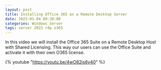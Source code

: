 ```yaml
---
layout: post
title: Installing Office 365 on a Remote Desktop Server
date: 2023-01-04 09:30:00
categories: Windows Server
tags: server 2022 rdp o365
---
```


In this video we will install the Office 365 Suite on a Remote Desktop Host with Shared Licensing. This way our users can use the Office Suite and activate it with their own O365 license.


{% youtube "https://youtu.be/4wO82is6y40" %}